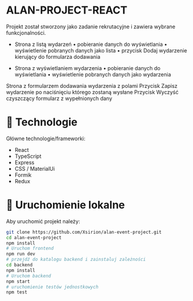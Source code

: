 # ALAN-PROJECT-REACT

Projekt został stworzony jako zadanie rekrutacyjne i zawiera wybrane funkcjonalności.

- Strona z listą wydarzeń
• pobieranie danych do wyświetlania
• wyświetlenie pobranych danych jako lista
• przycisk Dodaj wydarzenie kierujący do formularza dodawania

- Strona z wyświetlaniem wydarzenia
• pobieranie danych do wyświetlania
• wyświetlenie pobranych danych jako wydarzenia

Strona z formularzem dodawania wydarzenia z polami
Przycisk Zapisz wydarzenie po naciśnięciu którego zostaną wysłane
Przycisk Wyczyść czyszczący formularz z wypełnionych dany

# 🔧 Technologie

Główne technologie/frameworki:
- React
- TypeScript
- Express
- CSS / MaterialUi
- Formik
- Redux

# 🚀 Uruchomienie lokalne

Aby uruchomić projekt należy:

```bash
git clone https://github.com/Xsirion/alan-event-project.git
cd alan-event-project
npm install
# Uruchom frontend
npm run dev
# przejdź do katalogu backend i zainstaluj zależności
cd backend
npm install
# Uruchom backend
npm start
# uruchomienie testów jednostkowych
npm test